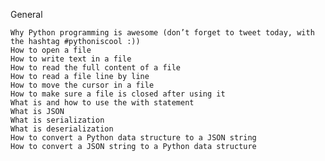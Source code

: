 General

    Why Python programming is awesome (don’t forget to tweet today, with the hashtag #pythoniscool :))
    How to open a file
    How to write text in a file
    How to read the full content of a file
    How to read a file line by line
    How to move the cursor in a file
    How to make sure a file is closed after using it
    What is and how to use the with statement
    What is JSON
    What is serialization
    What is deserialization
    How to convert a Python data structure to a JSON string
    How to convert a JSON string to a Python data structure
